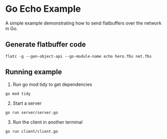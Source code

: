 ﻿# Go Echo Example

A simple example demonstrating how to send flatbuffers over the network in Go.

## Generate flatbuffer code

```
flatc -g --gen-object-api --go-module-name echo hero.fbs net.fbs
```

## Running example

1. Run go mod tidy to get dependencies
```
go mod tidy
```

2. Start a server
```
go run server/server.go
```

3. Run the client in another terminal
```
go run client/client.go
```

